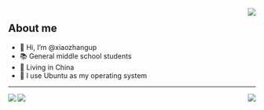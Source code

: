 <img align="right" src="https://github-readme-stats.vercel.app/api?username=xiaozhangup&layout=compact&hide_border=false&show_icons=true&theme=tokyonight">

## About me

- 👋 Hi, I’m @xiaozhangup
- 📚️ General middle school students
- 💉 Living in China
- 🦐 I use Ubuntu as my operating system
---
<img align="left" src="https://github-readme-stats.vercel.app/api/top-langs/?username=xiaozhangup&layout=compact&hide_border=true&show_icons=true&card_width=912&theme=tokyonight">  
<p align="left"><img src="https://spotify-github-profile.vercel.app/api/view?uid=31zejmn3iup6yuyfl3gifuclq2ha&cover_image=true&theme=default&show_offline=false&bar_color_cover=true">
  
<img align="right" src="https://count.getloli.com/get/@xiaozhangup">
</p>
